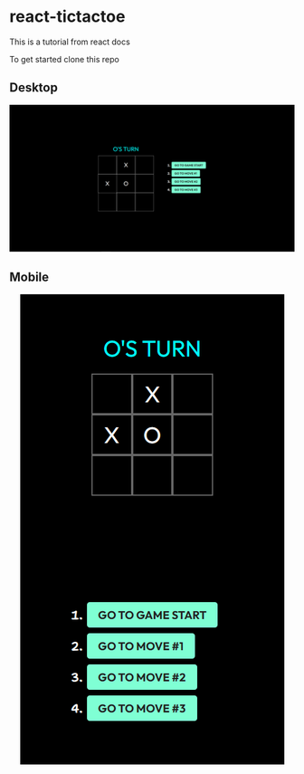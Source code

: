 # react-tictactoe
This is a tutorial from react docs 


To get started clone this repo

## Desktop
![full screen desktop](https://raw.githubusercontent.com/jahnav-sannapureddy/react-tictactoe/main/tic-tac-toe/public/assets/full%20screen.png)

## Mobile
<div align="center">
<img alt="mobile" src="https://raw.githubusercontent.com/jahnav-sannapureddy/react-tictactoe/main/tic-tac-toe/public/assets/mobile.png" style="width:20%x;">
</div>
